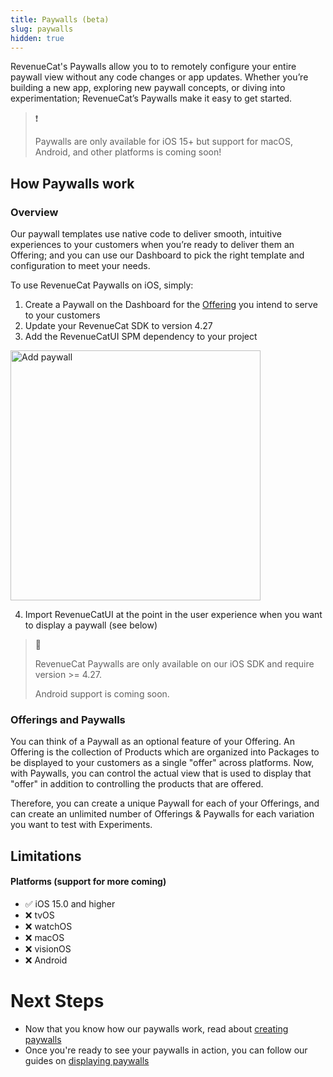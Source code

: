 ```yaml
---
title: Paywalls (beta)
slug: paywalls
hidden: true
---
```

RevenueCat's Paywalls allow you to to remotely configure your entire paywall view without any code changes or app updates. Whether you’re building a new app, exploring new paywall concepts, or diving into experimentation; RevenueCat’s Paywalls make it easy to get started.

> ❗️
> 
> Paywalls are only available for iOS 15+ but support for macOS, Android, and other platforms is coming soon!

## How Paywalls work

### Overview

Our paywall templates use native code to deliver smooth, intuitive experiences to your customers when you’re ready to deliver them an Offering; and you can use our Dashboard to pick the right template and configuration to meet your needs.

To use RevenueCat Paywalls on iOS, simply:

1. Create a Paywall on the Dashboard for the [Offering](doc:entitlements) you intend to serve to your customers
2. Update your RevenueCat SDK to version 4.27
3. Add the RevenueCatUI SPM dependency to your project

<img width="400" alt="Add paywall" src="https://files.readme.io/9140485-Screenshot_2023-08-04_at_12.08.07.png">

4. Import RevenueCatUI at the point in the user experience when you want to display a paywall (see below)

> 📘 
> 
> RevenueCat Paywalls are only available on our iOS SDK and require version >= 4.27.
> 
> Android support is coming soon.

### Offerings and Paywalls

You can think of a Paywall as an optional feature of your Offering. An Offering is the collection of Products which are organized into Packages to be displayed to your customers as a single "offer" across platforms. Now, with Paywalls, you can control the actual view that is used to display that "offer" in addition to controlling the products that are offered.

Therefore, you can create a unique Paywall for each of your Offerings, and can create an unlimited number of Offerings & Paywalls for each variation you want to test with Experiments.

## Limitations

#### Platforms (support for more coming)
* ✅  iOS 15.0 and higher
* ❌ tvOS
* ❌ watchOS
* ❌ macOS
* ❌ visionOS
* ❌ Android

# Next Steps

* Now that you know how our paywalls work, read about [creating paywalls](doc:creating-paywalls)
* Once you're ready to see your paywalls in action, you can follow our guides on [displaying paywalls](doc:displaying-paywalls)